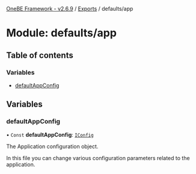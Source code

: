 [OneBE Framework - v2.6.9](../README.md) / [Exports](../modules.md) / defaults/app

# Module: defaults/app

## Table of contents

### Variables

- [defaultAppConfig](defaults_app.md#defaultappconfig)

## Variables

### defaultAppConfig

• `Const` **defaultAppConfig**: [`IConfig`](../interfaces/System_IConfig.IConfig.md)

The Application configuration object.

In this file you can change various configuration parameters related to the
application.

